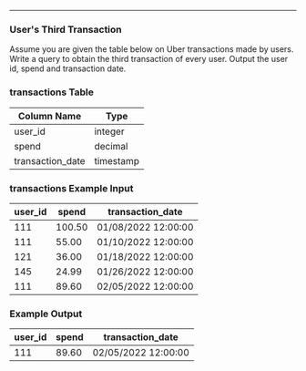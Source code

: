 
---
### **User's Third Transaction** 

Assume you are given the table below on Uber transactions made by users. Write a query to obtain the third transaction of every user. Output the user id, spend and transaction date. 

### **transactions Table**  
| Column Name        | Type      |  
|--------------------|-----------|  
| user_id            | integer   |  
| spend              | decimal   |  
| transaction_date   | timestamp |  

### **transactions Example Input**  
| user_id | spend  | transaction_date      |  
|---------|--------|-----------------------|  
| 111     | 100.50 | 01/08/2022 12:00:00   |  
| 111     | 55.00  | 01/10/2022 12:00:00   |  
| 121     | 36.00  | 01/18/2022 12:00:00   |  
| 145     | 24.99  | 01/26/2022 12:00:00   |  
| 111     | 89.60  | 02/05/2022 12:00:00   |  

### **Example Output**  
| user_id | spend  | transaction_date      |  
|---------|--------|-----------------------|  
| 111     | 89.60  | 02/05/2022 12:00:00   |  
